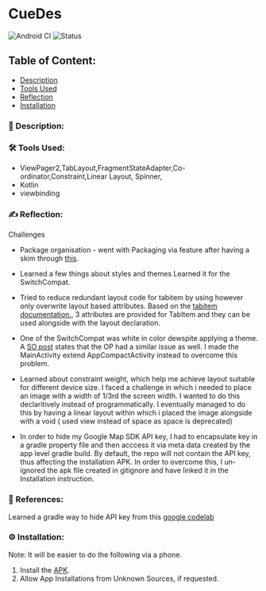 # CueDes
![Android CI](https://github.com/Kalaiz/CueLoc/workflows/Android%20CI/badge.svg)
![Status](https://img.shields.io/badge/status-work--in--progress-orange)

## Table of Content:
- [Description](#-description)
- [Tools Used](#%EF%B8%8F-tools-used)
- [Reflection](#%EF%B8%8F-reflection)
- [Installation](#%EF%B8%8F-installation)

### 📜 Description:


<p align="center">

</p>

### 🛠️ Tools Used:
 - ViewPager2,TabLayout,FragmentStateAdapter,Co-ordinator,Constraint,Linear Layout, Spinner,
 - Kotlin
 - viewbinding

### ✍️ Reflection:
Challenges 
- Package organisation - went with Packaging via feature after having a skim through [this](https://proandroiddev.com/package-by-type-by-layer-by-feature-vs-package-by-layered-feature-e59921a4dffa).

- Learned a few things about styles and themes Learned it for the SwitchCompat. 
- Tried to reduce redundant layout code for tabitem by using <include> however <include> only overwrite layout based attributes. Based on the [tabitem documentation.](https://stackoverflow.com/a/38035415/11200630), 3 attributes are provided for TabItem and they can be used alongside with the layout declaration.
- One of the SwitchCompat was white in color dewspite applying a theme. A [SO post](https://stackoverflow.com/questions/59086466/after-migration-to-androidx-switchcompat-is-white) states that the OP had a similar issue as well. I made the MainActivity extend AppCompactActivity instead to overcome this problem.
- Learned about constraint weight, which help me achieve layout suitable for different device size. I faced a challenge in which i needed to place an image with a width of 1/3rd the screen width. I wanted to do this declaritively instead of programmatically. I eventually managed to do this by having a linear layout within which i placed the image alongside with a void ( used view instead of space as space is deprecated) 
- In order to hide my Google Map SDK API key, I had to encapsulate key in a gradle property file and then acccess it via meta data created by the app level gradle build. By default, the repo will not contain the API key, thus affecting the installation APK. In order to overcome this, I un-ignored the apk file created  in gitignore and have linked it in the Installation instruction.
### 🔖 References:
Learned a gradle way to hide API key from this [google codelab](https://codelabs.developers.google.com/codelabs/maps-platform-101-android#3)

### ⚙️ Installation:
Note: It will be easier to do the following via a phone. 
1) Install the [APK](/app/build/debug/apk-debug.apk).
2) Allow App Installations from Unknown Sources, if requested.


